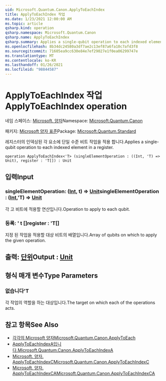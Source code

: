 ```yaml
---
uid: Microsoft.Quantum.Canon.ApplyToEachIndex
title: ApplyToEachIndex 작업
ms.date: 1/23/2021 12:00:00 AM
ms.topic: article
qsharp.kind: operation
qsharp.namespace: Microsoft.Quantum.Canon
qsharp.name: ApplyToEachIndex
qsharp.summary: Applies a single-qubit operation to each indexed element in a register.
ms.openlocfilehash: 8b34dc24580a3df7ae2c13ef87a6fa10c7afd3f8
ms.sourcegitcommit: 71605ea9cc630e84e7ef29027e1f0ea06299747e
ms.translationtype: MT
ms.contentlocale: ko-KR
ms.lasthandoff: 01/26/2021
ms.locfileid: "98844587"
---
```

# <a name="applytoeachindex-operation"></a><span data-ttu-id="bf572-102">ApplyToEachIndex 작업</span><span class="sxs-lookup"><span data-stu-id="bf572-102">ApplyToEachIndex operation</span></span>

<span data-ttu-id="bf572-103">네임 스페이스: [Microsoft. 양자](xref:Microsoft.Quantum.Canon)</span><span class="sxs-lookup"><span data-stu-id="bf572-103">Namespace: [Microsoft.Quantum.Canon](xref:Microsoft.Quantum.Canon)</span></span>

<span data-ttu-id="bf572-104">패키지: [Microsoft 양자 표준](https://nuget.org/packages/Microsoft.Quantum.Standard)</span><span class="sxs-lookup"><span data-stu-id="bf572-104">Package: [Microsoft.Quantum.Standard](https://nuget.org/packages/Microsoft.Quantum.Standard)</span></span>


<span data-ttu-id="bf572-105">레지스터의 인덱싱된 각 요소에 단일 수준 비트 작업을 적용 합니다.</span><span class="sxs-lookup"><span data-stu-id="bf572-105">Applies a single-qubit operation to each indexed element in a register.</span></span>

```qsharp
operation ApplyToEachIndex<'T> (singleElementOperation : ((Int, 'T) => Unit), register : 'T[]) : Unit
```


## <a name="input"></a><span data-ttu-id="bf572-106">입력</span><span class="sxs-lookup"><span data-stu-id="bf572-106">Input</span></span>

### <a name="singleelementoperation--intt--unit"></a><span data-ttu-id="bf572-107">singleElementOperation: ([Int](xref:microsoft.quantum.lang-ref.int), t) => [Unit](xref:microsoft.quantum.lang-ref.unit)</span><span class="sxs-lookup"><span data-stu-id="bf572-107">singleElementOperation : ([Int](xref:microsoft.quantum.lang-ref.int),'T) => [Unit](xref:microsoft.quantum.lang-ref.unit)</span></span> 

<span data-ttu-id="bf572-108">각 고 비트에 적용할 연산입니다.</span><span class="sxs-lookup"><span data-stu-id="bf572-108">Operation to apply to each qubit.</span></span>


### <a name="register--t"></a><span data-ttu-id="bf572-109">등록: ' t []</span><span class="sxs-lookup"><span data-stu-id="bf572-109">register : 'T[]</span></span>

<span data-ttu-id="bf572-110">지정 된 작업을 적용할 대상 비트의 배열입니다.</span><span class="sxs-lookup"><span data-stu-id="bf572-110">Array of qubits on which to apply the given operation.</span></span>



## <a name="output--unit"></a><span data-ttu-id="bf572-111">출력: [단위](xref:microsoft.quantum.lang-ref.unit)</span><span class="sxs-lookup"><span data-stu-id="bf572-111">Output : [Unit](xref:microsoft.quantum.lang-ref.unit)</span></span>



## <a name="type-parameters"></a><span data-ttu-id="bf572-112">형식 매개 변수</span><span class="sxs-lookup"><span data-stu-id="bf572-112">Type Parameters</span></span>

### <a name="t"></a><span data-ttu-id="bf572-113">없습니다</span><span class="sxs-lookup"><span data-stu-id="bf572-113">'T</span></span>

<span data-ttu-id="bf572-114">각 작업의 역할을 하는 대상입니다.</span><span class="sxs-lookup"><span data-stu-id="bf572-114">The target on which each of the operations acts.</span></span>

## <a name="see-also"></a><span data-ttu-id="bf572-115">참고 항목</span><span class="sxs-lookup"><span data-stu-id="bf572-115">See Also</span></span>

- [<span data-ttu-id="bf572-116">각각의 Microsoft 양자</span><span class="sxs-lookup"><span data-stu-id="bf572-116">Microsoft.Quantum.Canon.ApplyToEach</span></span>](xref:Microsoft.Quantum.Canon.ApplyToEach)
- [<span data-ttu-id="bf572-117">ApplyToEachIndexA입니다.</span><span class="sxs-lookup"><span data-stu-id="bf572-117">Microsoft.Quantum.Canon.ApplyToEachIndexA</span></span>](xref:Microsoft.Quantum.Canon.ApplyToEachIndexA)
- [<span data-ttu-id="bf572-118">Microsoft. 양자. ApplyToEachIndexC</span><span class="sxs-lookup"><span data-stu-id="bf572-118">Microsoft.Quantum.Canon.ApplyToEachIndexC</span></span>](xref:Microsoft.Quantum.Canon.ApplyToEachIndexC)
- [<span data-ttu-id="bf572-119">Microsoft. 양자. ApplyToEachIndexCA</span><span class="sxs-lookup"><span data-stu-id="bf572-119">Microsoft.Quantum.Canon.ApplyToEachIndexCA</span></span>](xref:Microsoft.Quantum.Canon.ApplyToEachIndexCA)